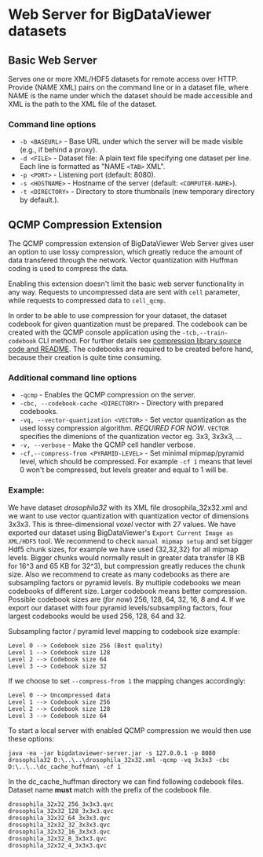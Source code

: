 # Web Server for BigDataViewer datasets

## Basic Web Server
Serves one or more XML/HDF5 datasets for remote access over HTTP. Provide (NAME XML) pairs on the command line or in a dataset file, 
where NAME is the name under which the dataset should be made accessible and XML is the path to the XML file of the dataset.

### Command line options
- `-b <BASEURL>`    - Base URL under which the server will be made visible (e.g., if behind a proxy).
- `-d <FILE>`       - Dataset file: A plain text file specifying one dataset per line. Each line is formatted as "NAME `<TAB>` XML".
- `-p <PORT>`       - Listening port (default: 8080).
- `-s <HOSTNAME>`   - Hostname of the server (default: `<COMPUTER-NAME>`).
- `-t <DIRECTORY>`  - Directory to store thumbnails (new temporary directory by default.).

## QCMP Compression Extension
The QCMP compression extension of BigDataViewer Web Server gives user an option to use lossy compression, which greatly reduce the amount of data transfered through the network. Vector quantization with Huffman coding is used to compress the data.

Enabling this extension doesn't limit the basic web server functionality in any way. Requests to uncompressed data are sent with `cell` parameter, while requests to compressed data to `cell_qcmp`.

In order to be able to use compression for your dataset, the dataset codebook for given quantization must be prepared. The codebook can be created with the QCMP console application using the `-tcb,--train-codebook` CLI method. For further details see [compression library source code and README](https://code.it4i.cz/BioinformaticDataCompression/QcmpCompressionLibrary). The codebooks are required to be created before hand, because their creation is quite time consuming.

### Additional command line options
- `-qcmp`                               - Enables the QCMP compression on the server.
- `-cbc, --codebook-cache <DIRECTORY>`  - Directory with prepared codebooks.
- `-vq, --vector-quantization <VECTOR>` - Set vector quantization as the used lossy compression algorithm. *REQUIRED FOR NOW*. `VECTOR` specifies the dimenions of the quantization vector eg. 3x3, 3x3x3, ...
- `-v, --verbose`                       - Make the QCMP cell handler verbose.
- `-cf,--compress-from <PYRAMID-LEVEL>`  - Set minimal mipmap/pyramid level, which should be compressed. For example `-cf 1` means that level 0 won't be compressed, but levels greater and equal to 1 will be.


### Example:
We have dataset *drosophila32* with its XML file drosophila_32x32.xml and we want to use vector quantization with quantization vector of dimensions 3x3x3. This is three-dimensional *voxel* vector with 27 values. We have exported our dataset using BigDataViewer's `Export Current Image as XML/HDF5` tool. We recommend to check `manual mipmap setup` and set bigger Hdf5 chunk sizes, for example we have used {32,32,32} for all mipmap levels. Bigger chunks would normally result in greater data transfer (8 KB for 16^3 and 65 KB for 32^3), but compression greatly reduces the chunk size. Also we recommend to create as many codebooks as there are subsampling factors or pyramid levels. By multiple codebooks we mean codebooks of different size. Larger codebook means better compression. Possible codebook sizes are (*for now*) 256, 128, 64, 32, 16, 8 and 4. If we export our dataset with four pyramid levels/subsampling factors, four largest codebooks would be used 256, 128, 64 and 32.

Subsampling factor / pyramid level mapping to codebook size example:
```
Level 0 --> Codebook size 256 (Best quality)
Level 1 --> Codebook size 128
Level 2 --> Codebook size 64
Level 3 --> Codebook size 32
```

If we choose to set `--compress-from 1` the mapping changes accordingly:
```
Level 0 --> Uncompressed data
Level 1 --> Codebook size 256
Level 2 --> Codebook size 128
Level 3 --> Codebook size 64
```
To start a local server with enabled QCMP compression we would then use these options:
```
java -ea -jar bigdataviewer-server.jar -s 127.0.0.1 -p 8080 drosophila32 D:\..\..\drosophila_32x32.xml -qcmp -vq 3x3x3 -cbc D:\..\..\dc_cache_huffman\ -cf 1
```

In the dc_cache_huffman directory we can find following codebook files. Dataset name **must** match with the prefix of the codebook file.
```
drosophila_32x32_256_3x3x3.qvc
drosophila_32x32_128_3x3x3.qvc
drosophila_32x32_64_3x3x3.qvc
drosophila_32x32_32_3x3x3.qvc
drosophila_32x32_16_3x3x3.qvc
drosophila_32x32_8_3x3x3.qvc
drosophila_32x32_4_3x3x3.qvc
```
